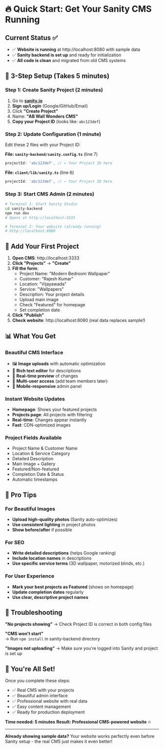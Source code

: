 # 🔥 Quick Start: Get Your Sanity CMS Running

## Current Status ✅
- ✅ **Website is running** at http://localhost:8080 with sample data
- ✅ **Sanity backend is set up** and ready for initialization
- ✅ **All code is clean** and migrated from old CMS systems

## 🚀 3-Step Setup (Takes 5 minutes)

### Step 1: Create Sanity Project (2 minutes)
1. Go to **[sanity.io](https://sanity.io)** 
2. **Sign up/Login** (Google/GitHub/Email)
3. Click **"Create Project"**
4. Name: **"AB Wall Wonders CMS"**
5. **Copy your Project ID** (looks like: `abc123def`)

### Step 2: Update Configuration (1 minute)
Edit these 2 files with your Project ID:

**File: `sanity-backend/sanity.config.ts`** (line 7)
```typescript
projectId: 'abc123def', // ← Your Project ID here
```

**File: `client/lib/sanity.ts`** (line 6)
```typescript
projectId: 'abc123def', // ← Your Project ID here  
```

### Step 3: Start CMS Admin (2 minutes)
```bash
# Terminal 1: Start Sanity Studio
cd sanity-backend
npm run dev
# Opens at http://localhost:3333

# Terminal 2: Your website (already running)
# http://localhost:8080
```

## 🎯 Add Your First Project

1. **Open CMS**: http://localhost:3333
2. **Click "Projects"** → **"Create"**
3. **Fill the form**:
   - Project Name: "Modern Bedroom Wallpaper"
   - Customer: "Rajesh Kumar"  
   - Location: "Vijayawada"
   - Service: "Wallpapers"
   - Description: Your project details
   - Upload main image
   - Check "Featured" for homepage
   - Set completion date
4. **Click "Publish"**
5. **Check website**: http://localhost:8080 (real data replaces sample!)

## 📊 What You Get

### Beautiful CMS Interface
- 🖼️ **Image uploads** with automatic optimization
- 📝 **Rich text editor** for descriptions
- 🔄 **Real-time preview** of changes
- 👥 **Multi-user access** (add team members later)
- 📱 **Mobile-responsive** admin panel

### Instant Website Updates
- **Homepage**: Shows your featured projects
- **Projects page**: All projects with filtering
- **Real-time**: Changes appear instantly
- **Fast**: CDN-optimized images

### Project Fields Available
- Project Name & Customer Name
- Location & Service Category
- Detailed Description
- Main Image + Gallery
- Featured/Non-featured
- Completion Date & Status
- Automatic timestamps

## 🌟 Pro Tips

### For Beautiful Images
- **Upload high-quality photos** (Sanity auto-optimizes)
- **Use consistent lighting** in project photos
- **Show before/after** if possible

### For SEO
- **Write detailed descriptions** (helps Google ranking)
- **Include location names** in descriptions
- **Use specific service terms** (3D wallpaper, motorized blinds, etc.)

### For User Experience
- **Mark your best projects as Featured** (shows on homepage)
- **Update completion dates** regularly
- **Use clear, descriptive project names**

## 🚨 Troubleshooting

**"No projects showing"**
→ Check Project ID is correct in both config files

**"CMS won't start"**  
→ Run `npm install` in sanity-backend directory

**"Images not uploading"**
→ Make sure you're logged into Sanity and project is set up

## 🎉 You're All Set!

Once you complete these steps:
- ✅ Real CMS with your projects
- ✅ Beautiful admin interface
- ✅ Professional website with real data
- ✅ Easy content management
- ✅ Ready for production deployment

**Time needed: 5 minutes**
**Result: Professional CMS-powered website** 🔥

---
**Already showing sample data?** Your website works perfectly even before Sanity setup - the real CMS just makes it even better!
